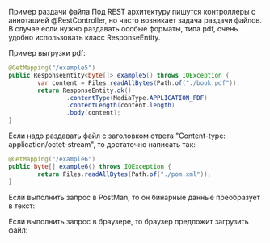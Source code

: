 Пример раздачи файла
Под REST архитектуру пишутся контроллеры с аннотацией @RestController, но часто возникает задача раздачи файлов. В случае если нужно раздавать особые форматы, типа pdf, очень удобно использовать класс ResponseEntity.

Пример выгрузки pdf:
```java
@GetMapping("/example5")
public ResponseEntity<byte[]> example5() throws IOException {
        var content = Files.readAllBytes(Path.of("./book.pdf"));
        return ResponseEntity.ok()
                .contentType(MediaType.APPLICATION_PDF)
                .contentLength(content.length)
                .body(content);
}
```

Если надо раздавать файл с заголовком ответа "Content-type: application/octet-stream", то достаточно написать так:
```java
@GetMapping("/example6")
public byte[] example6() throws IOException {
        return Files.readAllBytes(Path.of("./pom.xml"));
}
```
Если выполнить запрос в PostMan, то он бинарные данные преобразует в текст:



Если выполнить запрос в браузере, то браузер предложит загрузить файл:

